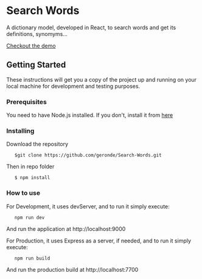 # Search Words

A dictionary model, developed in React, to search words and get its definitions, synomyms...

[Checkout the demo](https://geronde.github.io/Search-Words-Demo/#/)

## Getting Started

These instructions will get you a copy of the project up and running on your local machine for development and testing purposes.

### Prerequisites

You need to have Node.js installed. If you don't, install it from [here](https://nodejs.org/en/)

### Installing

Download the repository
 

```
   $git clone https://github.com/geronde/Search-Words.git

```

Then in repo folder

```
   $ npm install 

```
### How to use 

For Development, it uses devServer, and to run it simply execute:

```
   npm run dev

```

And run the application at http://localhost:9000

   For Production, it uses Express as a server, if needed, and to run it simply execute:

```
   npm run build

```

And run the production build at http://localhost:7700

